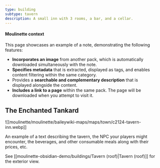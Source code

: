 ```yaml
---
type: building
subtype: tavern
description: A small inn with 3 rooms, a bar, and a cellar.
---
```

#### Moulinette context

This page showcases an example of a note, demonstrating the following features:
* **Incorporates an image** from another pack, which is automatically downloaded simultaneously with the note.
* **Specifies metadata** that is extracted, displayed as tags, and enables content filtering within the same category.
* Provides a **searchable and complementary description** that is displayed alongside the content.
* **Includes a link to a page** within the same pack. The page will be downloaded when you attempt to visit it.

## The Enchanted Tankard

![[moulinette/moulinette/baileywiki-maps/maps/town/c2124-tavern-inn.webp]]

An example of a text describing the tavern, the NPC your players might encounter, the beverages, and other consumable meals along with their prices, etc.

See [[moulinette-obsidian-demo/buildings/Tavern (roof)|Tavern (roof)]] for the exterior view.